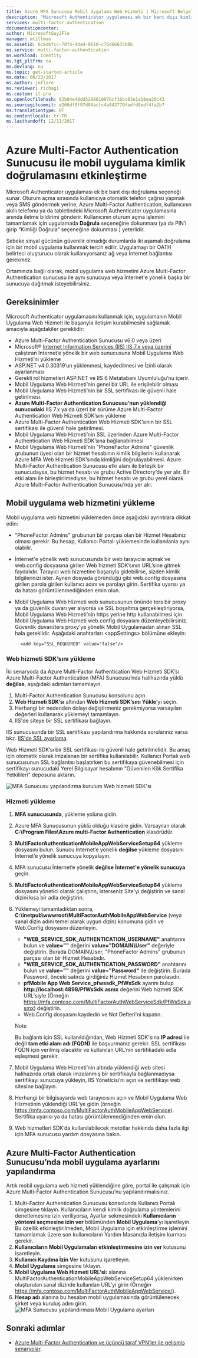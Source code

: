 ```yaml
---
title: Azure MFA Sunucusu Mobil Uygulama Web Hizmeti | Microsoft Belgeleri
description: "Microsoft Authenticator uygulaması ek bir bant dışı kimlik doğrulama seçeneği sunar.  MFA sunucusunun kullanıcılar için anında iletme bildirimleri kullanmasına olanak tanır."
services: multi-factor-authentication
documentationcenter: 
author: MicrosoftGuyJFlo
manager: mtillman
ms.assetid: 6c8d6fcc-70f4-4da4-9610-c76d66635b8b
ms.service: multi-factor-authentication
ms.workload: identity
ms.tgt_pltfrm: na
ms.devlang: na
ms.topic: get-started-article
ms.date: 08/23/2017
ms.author: joflore
ms.reviewer: richagi
ms.custom: it-pro
ms.openlocfilehash: 83b04e48dd528881097bcf16bc03e1a18ea20c43
ms.sourcegitcommit: e266df9f97d04acfc4a843770fadfd8edf4fa2b7
ms.translationtype: HT
ms.contentlocale: tr-TR
ms.lasthandoff: 12/11/2017
---
```

# <a name="enable-mobile-app-authentication-with-azure-multi-factor-authentication-server"></a>Azure Multi-Factor Authentication Sunucusu ile mobil uygulama kimlik doğrulamasını etkinleştirme

Microsoft Authenticator uygulaması ek bir bant dışı doğrulama seçeneği sunar. Oturum açma sırasında kullanıcıya otomatik telefon çağrısı yapmak veya SMS göndermek yerine, Azure Multi-Factor Authentication, kullanıcının akıllı telefonu ya da tabletindeki Microsoft Authenticator uygulamasına anında iletme bildirimi gönderir. Kullanıcının oturum açma işlemini tamamlamak için uygulamada **Doğrula** seçeneğine dokunması (ya da PIN’i girip “Kimliği Doğrula” seçeneğine dokunması ) yeterlidir.

Şebeke sinyal gücünün güvenilir olmadığı durumlarda iki aşamalı doğrulama için bir mobil uygulama kullanmak tercih edilir. Uygulamayı bir OATH belirteci oluşturucu olarak kullanıyorsanız ağ veya İnternet bağlantısı gerekmez.

Ortamınıza bağlı olarak, mobil uygulama web hizmetini Azure Multi-Factor Authentication sunucusu ile aynı sunucuya veya İnternet'e yönelik başka bir sunucuya dağıtmak isteyebilirsiniz.

## <a name="requirements"></a>Gereksinimler

Microsoft Authenticator uygulamasını kullanmak için, uygulamanın Mobil Uygulama Web Hizmeti ile başarıyla iletişim kurabilmesini sağlamak amacıyla aşağıdakiler gereklidir:

* Azure Multi-Factor Authentication Sunucusu v6.0 veya üzeri
* Microsoft® [Internet Information Services (IIS) IIS 7.x veya üzerini](http://www.iis.net/) çalıştıran İnternet’e yönelik bir web sunucusuna Mobil Uygulama Web Hizmeti’ni yükleme
* ASP.NET v4.0.30319’un yüklenmesi, kaydedilmesi ve İzinli olarak ayarlanması
* Gerekli rol hizmetleri ASP.NET ve IIS 6 Metatabanı Uyumluluğu’nu içerir.
* Mobil Uygulama Web Hizmeti’nin genel bir URL ile erişilebilir olması
* Mobil Uygulama Web Hizmeti’nin bir SSL sertifikası ile güvenli hale getirilmesi.
* **Azure Multi-Factor Authentication Sunucusu’nun yüklendiği sunucudaki** IIS 7.x ya da üzeri bir sürüme Azure Multi-Factor Authentication Web Hizmeti SDK’sını yükleme
* Azure Multi-Factor Authentication Web Hizmeti SDK’sının bir SSL sertifikası ile güvenli hale getirilmesi.
* Mobil Uygulama Web Hizmeti’nin SSL üzerinden Azure Multi-Factor Authentication Web Hizmeti SDK’sına bağlanabilmesi
* Mobil Uygulama Web Hizmeti’nin "PhoneFactor Admins" güvenlik grubunun üyesi olan bir hizmet hesabının kimlik bilgilerini kullanarak Azure MFA Web Hizmeti SDK’sında kimliğini doğrulayabilmesi. Azure Multi-Factor Authentication Sunucusu etki alanı ile birleşik bir sunucudaysa, bu hizmet hesabı ve grubu Active Directory’de yer alır. Bir etki alanı ile birleştirilmediyse, bu hizmet hesabı ve grubu yerel olarak Azure Multi-Factor Authentication Sunucusu’nda yer alır.

## <a name="install-the-mobile-app-web-service"></a>Mobil uygulama web hizmetini yükleme

Mobil uygulama web hizmetini yüklemeden önce aşağıdaki ayrıntılara dikkat edin:

* "PhoneFactor Admins" grubunun bir parçası olan bir Hizmet Hesabınız olması gerekir. Bu hesap, Kullanıcı Portalı yüklemesinde kullanılanla aynı olabilir.
* İnternet'e yönelik web sunucusunda bir web tarayıcısı açmak ve web.config dosyasına girilen Web hizmeti SDK’sının URL’sine gitmek faydalıdır. Tarayıcı web hizmetine başarıyla gidebilirse, sizden kimlik bilgilerinizi ister. Aynen dosyada göründüğü gibi web.config dosyasına girilen parola girilen kullanıcı adını ve parolayı girin. Sertifika uyarısı ya da hatası görüntülenmediğinden emin olun.
* Mobil Uygulama Web Hizmeti web sunucusunun önünde ters bir proxy ya da güvenlik duvarı yer alıyorsa ve SSL boşaltma gerçekleştiriyorsa, Mobil Uygulama Web Hizmeti’nin https yerine http kullanabilmesi için Mobil Uygulama Web Hizmeti web.config dosyasını düzenleyebilirsiniz. Güvenlik duvarı/ters proxy’ye yönelik Mobil Uygulamadan alınan SSL hala gereklidir. Aşağıdaki anahtarları \<appSettings\> bölümüne ekleyin:

        <add key="SSL_REQUIRED" value="false"/>

### <a name="install-the-web-service-sdk"></a>Web hizmeti SDK’sını yükleme

İki senaryoda da Azure Multi-Factor Authentication Web Hizmeti SDK’sı Azure Multi-Factor Authentication (MFA) Sunucusu’nda halihazırda yüklü **değilse**, aşağıdaki adımları tamamlayın.

1. Multi-Factor Authentication Sunucusu konsolunu açın.
2. **Web Hizmeti SDK’sı** altından **Web Hizmeti SDK’sını Yükle**’yi seçin.
3. Herhangi bir nedenden dolayı değiştirmeniz gerekmiyorsa varsayılan değerleri kullanarak yüklemeyi tamamlayın.
4. IIS'de siteye bir SSL sertifikası bağlayın.

IIS sunucusunda bir SSL sertifikası yapılandırma hakkında sorularınız varsa bkz. [IIS'de SSL ayarlama](https://docs.microsoft.com/iis/manage/configuring-security/how-to-set-up-ssl-on-iis).

Web Hizmeti SDK’sı bir SSL sertifikası ile güvenli hale getirilmelidir. Bu amaç için otomatik olarak imzalanan bir sertifika kullanılabilir. Kullanıcı Portalı web sunucusunun SSL bağlantısı başlatırken bu sertifikaya güvenebilmesi için sertifikayı sunucudaki Yerel Bilgisayar hesabının “Güvenilen Kök Sertifika Yetkilileri” deposuna aktarın.

![MFA Sunucusu yapılandırma kurulum Web hizmeti SDK'sı](./media/multi-factor-authentication-get-started-server-webservice/sdk.png)

### <a name="install-the-service"></a>Hizmeti yükleme

1. **MFA sunucusunda**, yükleme yoluna gidin.
2. Azure MFA Sunucusunun yüklü olduğu klasöre gidin. Varsayılan olarak **C:\Program Files\Azure multi-Factor Authentication** klasörüdür.
3. **MultiFactorAuthenticationMobileAppWebServiceSetup64** yükleme dosyasını bulun. Sunucu İnternet’e yönelik **değilse** yükleme dosyasını İnternet’e yönelik sunucuya kopyalayın.
4. MFA sunucusu İnternet’e yönelik **değilse** **İnternet'e yönelik sunucuya** geçin.
5. **MultiFactorAuthenticationMobileAppWebServiceSetup64** yükleme dosyasını yönetici olarak çalıştırın, isterseniz Site'yi değiştirin ve sanal dizini kısa bir adla değiştirin.
6. Yüklemeyi tamamladıktan sonra, **C:\inetpub\wwwroot\MultiFactorAuthMobileAppWebService** (veya sanal dizin adını temel alarak uygun dizin) konumuna gidin ve Web.Config dosyasını düzenleyin.

   * **"WEB_SERVICE_SDK_AUTHENTICATION_USERNAME"** anahtarını bulun ve **value=""** değerini **value="DOMAIN\User"** değeriyle değiştirin. Burada DOMAIN\User, "PhoneFactor Admins" grubunun parçası olan bir Hizmet Hesabıdır.
   * **"WEB_SERVICE_SDK_AUTHENTICATION_PASSWORD"** anahtarını bulun ve **value=""** değerini **value="Password"** ile değiştirin. Burada Password, önceki satırda girdiğiniz Hizmet Hesabının parolasıdır.
   * **pfMobile App Web Service_pfwssdk_PfWsSdk** ayarını bulup **http://localhost:4898/PfWsSdk.asmx** değerini Web hizmeti SDK URL'siyle (Örneğin https://mfa.contoso.com/MultiFactorAuthWebServiceSdk/PfWsSdk.asmx) değiştirin.
   * Web.Config dosyasını kaydedin ve Not Defteri'ni kapatın.

   > [!NOTE]
   > Bu bağlantı için SSL kullanıldığından, Web Hizmeti SDK'sına **IP adresi** ile değil **tam etki alanı adı (FQDN)** ile başvurmanız gerekir. SSL sertifikası FQDN için verilmiş olacaktır ve kullanılan URL’nin sertifikadaki adla eşleşmesi gerekir.

7. Mobil Uygulama Web Hizmeti’nin altında yüklendiği web sitesi halihazırda ortak olarak imzalanmış bir sertifikayla bağlanmadıysa sertifikayı sunucuya yükleyin, IIS Yöneticisi’ni açın ve sertifikayı web sitesine bağlayın.
8. Herhangi bir bilgisayarda web tarayıcısını açın ve Mobil Uygulama Web Hizmetinin yüklendiği URL’ye gidin (örneğin https://mfa.contoso.com/MultiFactorAuthMobileAppWebService). Sertifika uyarısı ya da hatası görüntülenmediğinden emin olun.
9. Web hizmetleri SDK’da kullanılabilecek metotlar hakkında daha fazla ilgi için MFA sunucusu yardım dosyasına bakın.

## <a name="configure-the-mobile-app-settings-in-the-azure-multi-factor-authentication-server"></a>Azure Multi-Factor Authentication Sunucusu’nda mobil uygulama ayarlarını yapılandırma

Artık mobil uygulama web hizmeti yüklendiğine göre, portal ile çalışmak için Azure Multi-Factor Authentication Sunucusu’nu yapılandırmalısınız.

1. Multi-Factor Authentication Sunucusu konsolunda Kullanıcı Portalı simgesine tıklayın. Kullanıcıların kendi kimlik doğrulama yöntemlerini denetlemesine izin veriliyorsa, Ayarlar sekmesindeki **Kullanıcıların yöntemi seçmesine izin ver** bölümünden **Mobil Uygulama**’yı işaretleyin. Bu özellik etkinleştirilmeden, Mobil Uygulama için etkinleştirme işlemini tamamlamak üzere son kullanıcıların Yardım Masanızla iletişim kurması gerekir.
2. **Kullanıcıların Mobil Uygulamaları etkinleştirmesine izin ver** kutusunu işaretleyin.
3. **Kullanıcı Kaydına İzin Ver** kutusunu işaretleyin.
4. **Mobil Uygulama** simgesine tıklayın.
5. **Mobil Uygulama Web Hizmeti URL'si:** alanına MultiFactorAuthenticationMobileAppWebServiceSetup64 yüklenirken oluşturulan sanal dizinde kullanılan URL'yi girin (Örneğin https://mfa.contoso.com/MultiFactorAuthMobileAppWebService/).
6. **Hesap adı** alanına bu hesabın mobil uygulamasında görüntülenecek şirket veya kuruluş adını girin.
   ![MFA Sunucusu yapılandırması Mobil Uygulama ayarları](./media/multi-factor-authentication-get-started-server-webservice/mobile.png)

## <a name="next-steps"></a>Sonraki adımlar

- [Azure Multi-Factor Authentication ve üçüncü taraf VPN’ler ile gelişmiş senaryolar](multi-factor-authentication-advanced-vpn-configurations.md).
